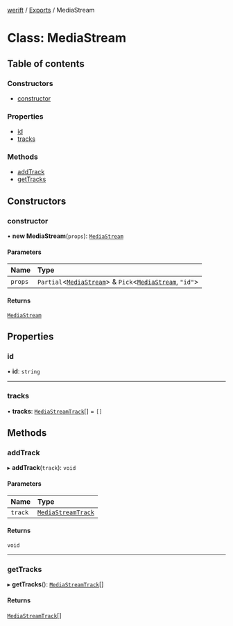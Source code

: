 [werift](../README.md) / [Exports](../modules.md) / MediaStream

# Class: MediaStream

## Table of contents

### Constructors

- [constructor](MediaStream.md#constructor)

### Properties

- [id](MediaStream.md#id)
- [tracks](MediaStream.md#tracks)

### Methods

- [addTrack](MediaStream.md#addtrack)
- [getTracks](MediaStream.md#gettracks)

## Constructors

### constructor

• **new MediaStream**(`props`): [`MediaStream`](MediaStream.md)

#### Parameters

| Name | Type |
| :------ | :------ |
| `props` | `Partial`\<[`MediaStream`](MediaStream.md)\> & `Pick`\<[`MediaStream`](MediaStream.md), ``"id"``\> |

#### Returns

[`MediaStream`](MediaStream.md)

## Properties

### id

• **id**: `string`

___

### tracks

• **tracks**: [`MediaStreamTrack`](MediaStreamTrack.md)[] = `[]`

## Methods

### addTrack

▸ **addTrack**(`track`): `void`

#### Parameters

| Name | Type |
| :------ | :------ |
| `track` | [`MediaStreamTrack`](MediaStreamTrack.md) |

#### Returns

`void`

___

### getTracks

▸ **getTracks**(): [`MediaStreamTrack`](MediaStreamTrack.md)[]

#### Returns

[`MediaStreamTrack`](MediaStreamTrack.md)[]
